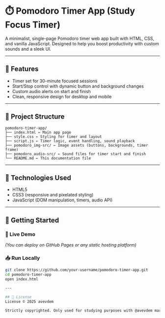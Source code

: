 # ⏱️ Pomodoro Timer App (Study Focus Timer)

A minimalist, single-page Pomodoro timer web app built with HTML, CSS, and vanilla JavaScript. Designed to help you boost productivity with custom sounds and a sleek UI.

---

## 🌟 Features

- Timer set for 30-minute focused sessions  
- Start/Stop control with dynamic button and background changes  
- Custom audio alerts on start and finish  
- Clean, responsive design for desktop and mobile  

---

## 📁 Project Structure
```
pomodoro-timer-app/
├── index.html ← Main app page
├── style.css ← Styling for timer and layout
├── script.js ← Timer logic, event handling, sound playback
├── pomodoro_img-src/ ← Image assets (buttons, backgrounds, timer frame)
├── pomodoro_audio-src/ ← Sound files for timer start and finish
└── README.md ← This documentation file
```

---

## 🔧 Technologies Used

- HTML5  
- CSS3 (responsive and pixelated styling)  
- JavaScript (DOM manipulation, timers, audio API)  

---

## 🚀 Getting Started

### 📌 Live Demo  
*(You can deploy on GitHub Pages or any static hosting platform)*

### 📥 Run Locally

```bash
git clone https://github.com/your-username/pomodoro-timer-app.git
cd pomodoro-timer-app
open index.html

---

## 📝 License
License © 2025 avevdem

Strictly copyrighted. Only used for studying purposes with @avevdem mark.

